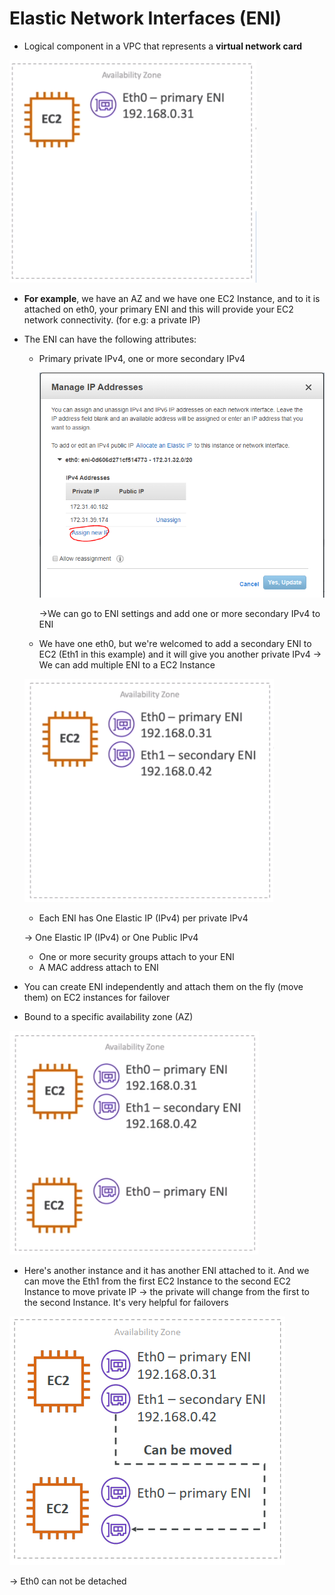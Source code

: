 # Elastic Network Interfaces (ENI)

- Logical component in a VPC that represents a **virtual network card**

![Elastic%20Network%20Interfaces%20ENI/Untitled.png](Elastic%20Network%20Interfaces%20ENI/Untitled.png)

- **For example**, we have an AZ and we have one EC2 Instance, and to it is attached on eth0, your primary ENI and this will provide your EC2 network connectivity. (for e.g: a private IP)
- The ENI can have the following attributes:
    - Primary private IPv4, one or more secondary IPv4

        ![Elastic%20Network%20Interfaces%20ENI/Untitled%201.png](Elastic%20Network%20Interfaces%20ENI/Untitled%201.png)

        →We can go to ENI settings and add one or more secondary IPv4 to ENI

    - We have one eth0, but we're welcomed to add a secondary ENI to EC2 (Eth1 in this example) and it will give you another private IPv4 → We can add multiple ENI to a EC2 Instance

    ![Elastic%20Network%20Interfaces%20ENI/Untitled%202.png](Elastic%20Network%20Interfaces%20ENI/Untitled%202.png)

    - Each ENI has One Elastic IP (IPv4) per private IPv4

    → One Elastic IP (IPv4) or One Public IPv4

    - One or more security groups attach to your ENI
    - A MAC address attach to ENI
- You can create ENI independently and attach them on the fly (move them) on EC2 instances for failover
- Bound to a specific availability zone (AZ)

![Elastic%20Network%20Interfaces%20ENI/Untitled%203.png](Elastic%20Network%20Interfaces%20ENI/Untitled%203.png)

- Here's another instance and it has another ENI attached to it. And we can move the Eth1 from the first EC2 Instance to the second EC2 Instance to move private IP → the private will change from the first to the second Instance. It's very helpful for failovers

![Elastic%20Network%20Interfaces%20ENI/Untitled%204.png](Elastic%20Network%20Interfaces%20ENI/Untitled%204.png)

→ Eth0 can not be detached
